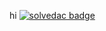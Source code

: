 hi
[![solvedac badge](https://solvedac-readme-badge.vercel.app/api/v1/badge?user=tropical_potato&compact=1)](https://github.com/2ykwang/solvedac-readme-badge)
